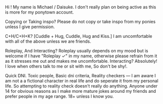 Hi ! My name is Michael / Daisuke. I don't really plan on being active as this is more for my ponytown account.


Copying or Taking inspo? Please do not copy or take inspo from my ponies unless I give permission.


C+H/C+H+K? [Cuddle + Hug, Cuddle, Hug and Kiss.] I am uncomfortable with all of the above unless we are friends. 


Roleplay, And Interacting? Roleplay usually depends on my mood but is welcome if I have "Roleplay ✓" in my name, otherwise please refrain from it as it stresses me out and makes me uncomfortable. Interacting? Absolutely! I love when others talk to me or sit with me, So don't be shy!.


Quick DNI. Toxic people, Basic dni criteria, Reality checkers — I am aware I am not a a fictional character in real life and do seperate it from my personal life. So attempting to reality check doesn't really do anything. Anyone under 14 for obvious reasons as I make more mature jokes around my friends and prefer people in my age range. 18+ unless I know you.
